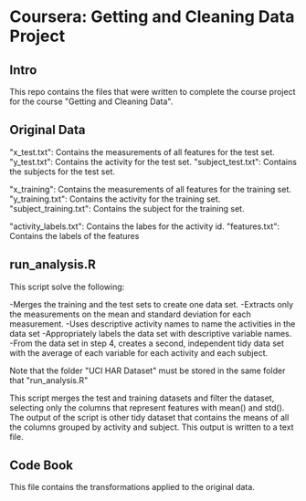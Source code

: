 Coursera: Getting and Cleaning Data Project
============================================

Intro
-----
This repo contains the files that were written to complete the course project for the course "Getting and Cleaning Data".

Original Data
-------------
"x_test.txt": Contains the measurements of all features for the test set.
"y_test.txt": Contains the activity for the test set.
"subject_test.txt": Contains the subjects for the test set.

"x_training": Contains the measurements of all features for the training set.
"y_training.txt": Contains the activity for the training set.
"subject_training.txt": Contains the subject for the training set.

"activity_labels.txt": Contains the labes for the activity id.
"features.txt": Contains the labels of the features

run_analysis.R
--------------
This script solve the following:

-Merges the training and the test sets to create one data set.
-Extracts only the measurements on the mean and standard deviation for each measurement. 
-Uses descriptive activity names to name the activities in the data set
-Appropriately labels the data set with descriptive variable names. 
-From the data set in step 4, creates a second, independent tidy data set with the average of each variable for each activity and each subject.

Note that the folder "UCI HAR Dataset" must be stored in the same folder that "run_analysis.R"

This script merges the test and training datasets and filter the dataset, selecting only the columns that represent features with mean() and std().
The output of the script is other tidy dataset that contains the means of all the columns grouped by activity and subject. This output is written to a text file.

Code Book
---------
This file contains the transformations applied to the original data.